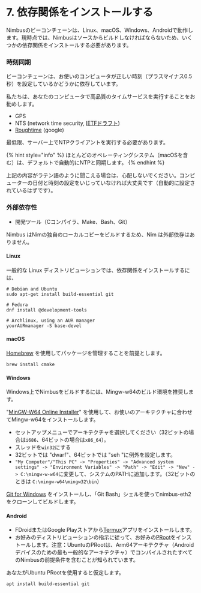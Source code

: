# 7. 依存関係をインストールする

Nimbusのビーコンチェーンは、Linux、macOS、Windows、Androidで動作します。現時点では、Nimbusはソースからビルドしなければならないため、いくつかの依存関係をインストールする必要があります。

### 時刻同期

ビーコンチェーンは、お使いのコンピュータが正しい時刻（プラスマイナス0.5秒）を設定しているかどうかに依存しています。

私たちは、あなたのコンピュータで高品質のタイムサービスを実行することをお勧めします。

* GPS
* NTS \(network time security, [IETFドラフト](https://tools.ietf.org/html/draft-ietf-ntp-using-nts-for-ntp-19)\)
* [Roughtime](https://roughtime.googlesource.com/roughtime) \(google\)

最低限、サーバー上でNTPクライアントを実行する必要があります。

{% hint style="info" %}
ほとんどのオペレーティングシステム（macOSを含む）は、デフォルトで自動的にNTPと同期します。
{% endhint %}

上記の内容がラテン語のように聞こえる場合は、心配しないでください。コンピューターの日付と時刻の設定をいじっていなければ大丈夫です（自動的に設定されているはずです）。

### 外部依存性

* 開発ツール（Cコンパイラ、Make、Bash、Git）

Nimbus はNimの独自のローカルコピーをビルドするため、Nim は外部依存はありません。

#### Linux

一般的な Linux ディストリビューションでは、依存関係をインストールするには、

```text
# Debian and Ubuntu
sudo apt-get install build-essential git

# Fedora
dnf install @development-tools

# Archlinux, using an AUR manager
yourAURmanager -S base-devel
```

#### macOS

[Homebrew](https://brew.sh/) を使用してパッケージを管理することを前提とします。

```text
brew install cmake
```

#### Windows

Windows上でNimbusをビルドするには、Mingw-w64のビルド環境を推奨します。

"[MinGW-W64 Online Installer](https://sourceforge.net/projects/mingw-w64/files/)" を使用して、お使いのアーキテクチャに合わせてMingw-w64をインストールします。

* セットアップメニューでアーキテクチャを選択してください（32ビットの場合は`i686`、64ビットの場合は`x86_64`）。
* スレッドを`win32`にする
* 32ビットでは "dwarf"、64ビットでは "seh "に例外を設定します。 
* `"My Computer"/"This PC" -> "Properties" -> "Advanced system settings" -> "Environment Variables" -> "Path" -> "Edit" -> "New" -> C:\mingw-w-w64`に変更して、システムのPATHに追加します。（32ビットのときは `C:\mingw-w64\mingw32\bin`）

[Git for Windows](https://gitforwindows.org/) をインストールし、「Git Bash」シェルを使ってnimbus-eth2をクローンしてビルドします。

#### Android

* FDroidまたはGoogle Playストアから[Termux](https://termux.com/)アプリをインストールします。
* お好みのディストリビューションの指示に従って、お好みの[PRoot](https://wiki.termux.com/wiki/PRoot)をインストールします。注意：UbuntuのPRootは、Arm64アーキテクチャ（Androidデバイスのための最も一般的なアーキテクチャ）でコンパイルされたすべてのNimbusの前提条件を含むことが知られています。

あなたがUbuntu PRootを使用すると仮定します。

```text
apt install build-essential git
```



